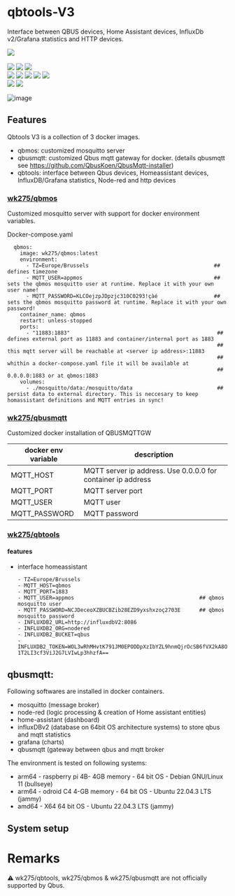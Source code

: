 # qbtools-V3
Interface between QBUS devices, Home Assistant devices, InfluxDb v2/Grafana statistics and HTTP devices.

![](https://img.shields.io/badge/release-v3.0-blue) <br/>                  
![](https://img.shields.io/badge/arch-arm64-yellow)
![](https://img.shields.io/badge/-amd64-yellow)
![](https://img.shields.io/badge/-i386-yellow) <br/>
![](https://img.shields.io/badge/interfaces-qbus_devices-green)
![](https://img.shields.io/badge/-home_assistant_devices-green)
![](https://img.shields.io/badge/-node--red-green)
![](https://img.shields.io/badge/-influxDB_v2/grafana_statistics-green)
![](https://img.shields.io/badge/-http_devices-green) <br/>
![](https://img.shields.io/badge/prerequisites-docker-red)
![](https://img.shields.io/badge/-docker--compose-red)

![image](https://github.com/wk275/qbtools-V3/assets/55239601/12a4894d-7ab4-4881-ab23-3de5541ac820)

## Features 
Qbtools V3 is a collection of 3 docker images.
- qbmos: customized mosquitto server
- qbusmqtt: customized Qbus mqtt gateway for docker. (details qbusmqtt see https://github.com/QbusKoen/QbusMqtt-installer)
- qbtools: interface between Qbus devices, Homeassistant devices, InfluxDB/Grafana statistics, Node-red and http devices 

### <a href="https://hub.docker.com/r/wk275/qbmos">wk275/qbmos</a>
Customized mosquitto server with support for docker environment variables.

Docker-compose.yaml

````
  qbmos:
    image: wk275/qbmos:latest
    environment:
      - TZ=Europe/Brussels                                        ## defines timezone
      - MQTT_USER=appmos                                          ## sets the qbmos mosquitto user at runtime. Replace it with your own user name!
      - MQTT_PASSWORD=KLCOejzpJDpzjc310C0293!çàé                  ## sets the qbmos mosquitto password at runtime. Replace it with your own password!
    container_name: qbmos
    restart: unless-stopped
    ports:
      - "11883:1883"                                               ## defines external port as 11883 and container/internal port as 1883
                                                                   ## this mqtt server will be reachable at <server ip address>:11883
                                                                   ## whithin a docker-compose.yaml file it will be available at
                                                                   ## 0.0.0.0:1883 or at qbmos:1883
    volumes:
      - ./mosquitto/data:/mosquitto/data                           ## persist data to external directory. This is neccesary to keep homassistant definitions and MQTT entries in sync! 
````


### <a href="https://hub.docker.com/r/wk275/qbusmqtt">wk275/qbusmqtt</a>
Customized docker installation of QBUSMQTTGW

| docker env variable  | description |
| ------------- | ------------- |
| MQTT_HOST     | MQTT server ip address. Use 0.0.0.0 for container ip address |
| MQTT_PORT     | MQTT server port |
| MQTT_USER     | MQTT user
| MQTT_PASSWORD | MQTT password|

### <a href="https://hub.docker.com/r/wk275/qbtools">wk275/qbtools</a>
#### features
- interface homeassistant

      - TZ=Europe/Brussels
      - MQTT_HOST=qbmos
      - MQTT_PORT=1883
      - MQTT_USER=appmos                                        ## qbmos mosquitto user
      - MQTT_PASSWORD=NCJDeceoXZBUCBZib28EZD9yxshxzoç2703E      ## qbmos mosquitto password
      - INFLUXDB2_URL=http://influxdbV2:8086
      - INFLUXDB2_ORG=nodered
      - INFLUXDB2_BUCKET=qbus
      - INFLUXDB2_TOKEN=WOL3wRhMHvtK791JM0EPODDpXzIbYZL9hnmQjrOcSB6fVX2kA8O1qgTJ5v-1T2LI3cf3ViJ2G7LVIwLp3hhzfA==



## qbusmqtt: 

Following softwares are installed in docker containers.
- mosquitto (message broker)
- node-red (logic processing & creation of Home assistant entities)
- home-assistant (dashboard)
- influxDBv2 (database on 64bit OS architecture systems)  to store qbus and mqtt statistics
- grafana (charts)
- qbusmqtt (gateway between qbus and mqtt broker

The environment is tested on following systems:
- arm64 - raspberry pi 4B- 4GB memory - 64 bit OS - Debian GNU/Linux 11 (bullseye)
- arm64 - odroid C4 4-GB memory - 64 bit OS - Ubuntu 22.04.3 LTS (jammy)
- amd64 - X64 64 bit OS - Ubuntu 22.04.3 LTS (jammy)

## System setup

# Remarks
⚠️ wk275/qbtools, wk275/qbmos & wk275/qbusmqtt are not officially supported by Qbus.
